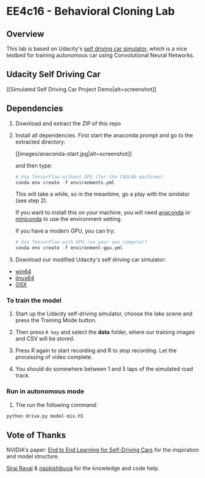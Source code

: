# EE4c16 - Behavioral Cloning Lab

## Overview

This lab is based on Udacity's [self driving car
simulator](https://github.com/udacity/self-driving-car-sim), which is
a nice testbed for training autonomous car using Convolutional Neural
Networks.

## Udacity Self Driving Car

[[Simulated Self Driving Car Project Demo|alt=screenshot]]





## Dependencies

1. Download and extract the ZIP of this repo 

2. Install all dependencies. First start the anaconda prompt and go to the extracted directory:

	[[images/anaconda-start.jpg|alt=screenshot]]

	and then type:

    ```python
    # Use TensorFlow without GPU (for the CADLAb machines)
    conda env create -f environments.yml
	```
	This will take a while, so in the meantime, go a play with the
	similator (see step 2).

	If you want to install this on your machine, you will need
    [anaconda](https://www.continuum.io/downloads) or
    [miniconda](https://conda.io/miniconda.html) to use the
    environment setting.

	If you have a modern GPU, you can try:

	```python
    # Use TensorFlow with GPU (on your own computer)
    conda env create -f environment-gpu.yml
    ```

 2. Download our modified Udacity's self driving car simulator:

*  [win64](https://drive.google.com/file/d/1vs_AbhXxPVL1fjCbRiKItR0U432ANRyh)
*  [linux64](https://drive.google.com/file/d/1ABdmMtDHMl_bRSTyDyH2zqdURkzzl93y)
*  [OSX](https://drive.google.com/open?id=1qqt_Q8pZqQFpvn9xHRMc002ABq-tQQDK)


### To train the model

1. Start up the Udacity self-driving simulator, choose the *lake*
scene and press the Training Mode button.

2. Then press `R key` and select the **data** folder, where our
training images and CSV will be stored.

3. Press R again to start recording and R to stop recording. Let the
processing of video complete.

4. You should do somewhere between 1 and 5 laps of the simulated road
track.


### Run in autonomous mode

1. The run the following command:

```python
python drive.py model-mix.h5
```


## Vote of Thanks

NVIDIA's paper: [End to End Learning for Self-Driving Cars](http://images.nvidia.com/content/tegra/automotive/images/2016/solutions/pdf/end-to-end-dl-using-px.pdf) for the inspiration and model structure.

[Siraj Raval](https://github.com/llsourcell) & [naokishibuya](https://github.com/naokishibuya) for the knowledge and code help.



